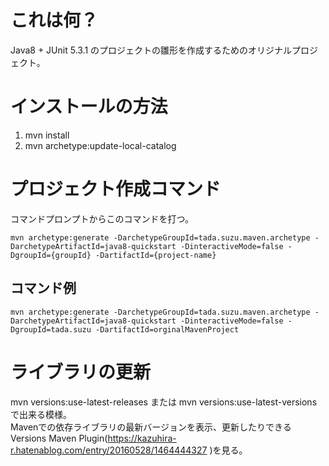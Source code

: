 # これは何？

Java8 + JUnit 5.3.1 のプロジェクトの雛形を作成するためのオリジナルプロジェクト。

# インストールの方法

1. mvn install
2. mvn archetype:update-local-catalog

# プロジェクト作成コマンド

コマンドプロンプトからこのコマンドを打つ。

```
mvn archetype:generate -DarchetypeGroupId=tada.suzu.maven.archetype -DarchetypeArtifactId=java8-quickstart -DinteractiveMode=false -DgroupId={groupId} -DartifactId={project-name}
```

## コマンド例

```
mvn archetype:generate -DarchetypeGroupId=tada.suzu.maven.archetype -DarchetypeArtifactId=java8-quickstart -DinteractiveMode=false -DgroupId=tada.suzu -DartifactId=orginalMavenProject
```

# ライブラリの更新

mvn versions:use-latest-releases または mvn versions:use-latest-versions で出来る模様。  
Mavenでの依存ライブラリの最新バージョンを表示、更新したりできるVersions Maven Plugin(https://kazuhira-r.hatenablog.com/entry/20160528/1464444327 )を見る。
